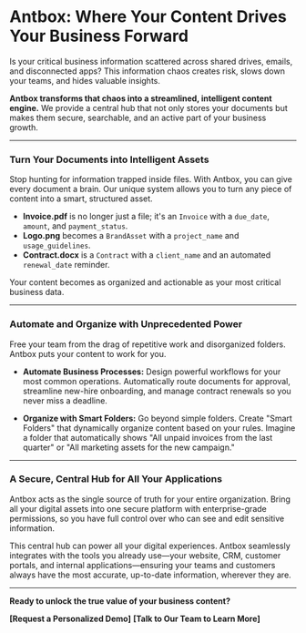 # **Antbox: Where Your Content Drives Your Business Forward**

Is your critical business information scattered across shared drives, emails, and disconnected apps?
This information chaos creates risk, slows down your teams, and hides valuable insights.

**Antbox transforms that chaos into a streamlined, intelligent content engine.** We provide a
central hub that not only stores your documents but makes them secure, searchable, and an active
part of your business growth.

---

### **Turn Your Documents into Intelligent Assets**

Stop hunting for information trapped inside files. With Antbox, you can give every document a brain.
Our unique system allows you to turn any piece of content into a smart, structured asset.

- **Invoice.pdf** is no longer just a file; it's an `Invoice` with a `due_date`, `amount`, and
  `payment_status`.
- **Logo.png** becomes a `BrandAsset` with a `project_name` and `usage_guidelines`.
- **Contract.docx** is a `Contract` with a `client_name` and an automated `renewal_date` reminder.

Your content becomes as organized and actionable as your most critical business data.

---

### **Automate and Organize with Unprecedented Power**

Free your team from the drag of repetitive work and disorganized folders. Antbox puts your content
to work for you.

- **Automate Business Processes:** Design powerful workflows for your most common operations.
  Automatically route documents for approval, streamline new-hire onboarding, and manage contract
  renewals so you never miss a deadline.

- **Organize with Smart Folders:** Go beyond simple folders. Create "Smart Folders" that dynamically
  organize content based on your rules. Imagine a folder that automatically shows "All unpaid
  invoices from the last quarter" or "All marketing assets for the new campaign."

---

### **A Secure, Central Hub for All Your Applications**

Antbox acts as the single source of truth for your entire organization. Bring all your digital
assets into one secure platform with enterprise-grade permissions, so you have full control over who
can see and edit sensitive information.

This central hub can power all your digital experiences. Antbox seamlessly integrates with the tools
you already use—your website, CRM, customer portals, and internal applications—ensuring your teams
and customers always have the most accurate, up-to-date information, wherever they are.

---

**Ready to unlock the true value of your business content?**

**[Request a Personalized Demo]** **[Talk to Our Team to Learn More]**
